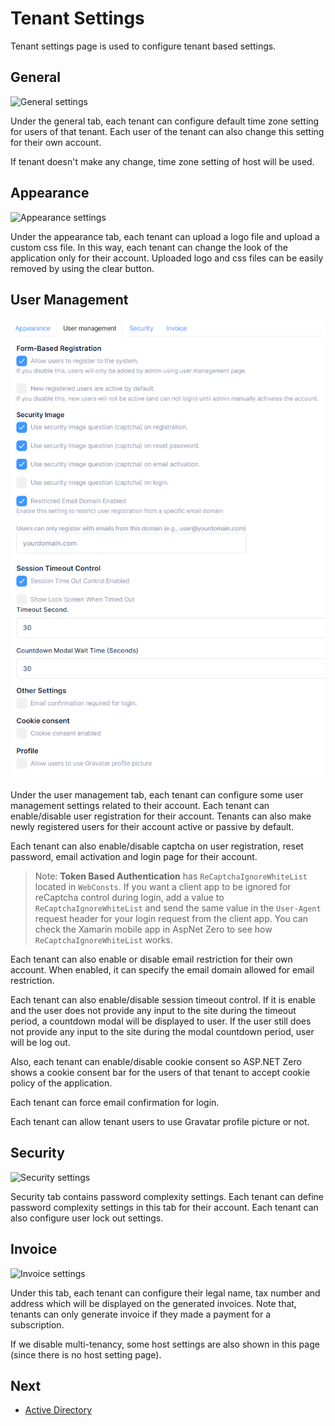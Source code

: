 # Tenant Settings

Tenant settings page is used to configure tenant based settings.

## General

![General settings](images/tenant-settings-core-general.png)

Under the general tab, each tenant can configure default time zone setting for users of that tenant. Each user of the tenant can also change this setting for their own account. 

If tenant doesn't make any change, time zone setting of host will be used.

## Appearance

![Appearance settings](images/tenant-settings-core-appearance.png)

Under the appearance tab, each tenant can upload a logo file and upload a custom css file. In this way, each tenant can change the look of the application only for their account. Uploaded logo and css files can be easily removed by using the clear button.

## User Management

![User management settings](images/tenant-settings-core-user-management-3.png)

Under the user management tab, each tenant can configure some user management settings related to their account. Each tenant can enable/disable user registration for their account. Tenants can also make newly registered users for their account active or passive by default.

Each tenant can also enable/disable captcha on user registration, reset password, email activation and login page for their account.

> Note: **Token Based Authentication** has `ReCaptchaIgnoreWhiteList` located in `WebConsts`. If you want a client app to be ignored for reCaptcha control during login, add a value to `ReCaptchaIgnoreWhiteList` and send the same value in the `User-Agent` request header for your login request from the client app. You can check the Xamarin mobile app in AspNet Zero to see how `ReCaptchaIgnoreWhiteList` works.

Each tenant can also enable or disable email restriction for their own account. When enabled, it can specify the email domain allowed for email restriction.

Each tenant can also enable/disable session timeout control. If it is enable and the user does not provide any input to the site during the timeout period, a countdown modal will be displayed to user. If the user still does not provide any input to the site during the modal countdown period, user will be log out.

Also, each tenant can enable/disable cookie consent so ASP.NET Zero shows a cookie consent bar for the users of that tenant to accept cookie policy of the application.

Each tenant can force email confirmation for login.

Each tenant can allow tenant users to use Gravatar profile picture or not.

## Security

![Security settings](images/tenant-settings-core-security.png)

Security tab contains password complexity settings. Each tenant can define password complexity settings in this tab for their account. Each tenant can also configure user lock out settings.

## Invoice

![Invoice settings](images/tenant-settings-core-invoice.png)

Under this tab, each tenant can configure their legal name, tax number and address which will be displayed on the generated invoices. Note that, tenants can only generate invoice if they made a payment for a subscription.

If we disable multi-tenancy, some host settings are also shown in this page (since there is no host setting page).

## Next

- [Active Directory](Features-Mvc-Core-Tenant-Active-Directory)